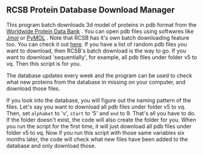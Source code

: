## RCSB Protein Database Download Manager

This program batch downloads 3d model of proteins in pdb format
from the [Worldwide Protein Data Bank](https://ftp.wwpdb.org/pub/pdb/data/structures/divided/pdb/) . You can open pdb files using softwares like [Jmol](https://jmol.sourceforge.net/) or [PyMOL](https://pymol.org/) . Note that RCSB has it's own batch downloading feature too. You can check it out [here](https://www.rcsb.org/downloads). If you have a list of random pdb files you want to download, then RCSB's batch download is the way to go. If you want to download 'sequentially', for example, all pdb files under folder v5 to vq. Then this script is for you.

The database updates every week and the program can be used to check what new proteins from the database in missing on your computer, and download those files. 

If you look into the database, you will figure out the naming pattern of the files. Let's say you want to download all pdb files under folder v5 to vq. Then, set `alphabet` to 'v', `start` to '5' and `end` to 9. That's all you have to do. If the folder doesn't exist, the code will also create the folder for you. When you run the script for the first time, it will just download all pdb files under folder v5 to vq. Now if you run this script with those same variables six months later, the code will check what new files have been added to the database and only download those. 


